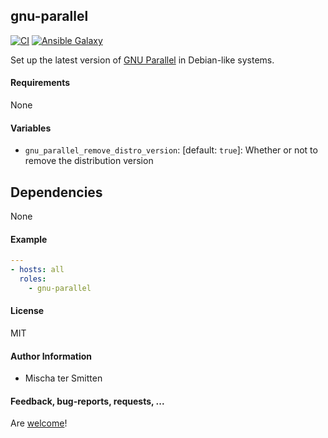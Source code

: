 ## gnu-parallel

[![CI](https://github.com/Oefenweb/ansible-gnu-parallel/workflows/CI/badge.svg)](https://github.com/Oefenweb/ansible-gnu-parallel/actions?query=workflow%3ACI)
[![Ansible Galaxy](http://img.shields.io/badge/ansible--galaxy-gnu--parallel-blue.svg)](https://galaxy.ansible.com/Oefenweb/gnu-parallel)

Set up the latest version of [GNU Parallel](https://www.gnu.org/software/parallel/) in Debian-like systems.

#### Requirements

None

#### Variables

* `gnu_parallel_remove_distro_version`: [default: `true`]: Whether or not to remove the distribution version

## Dependencies

None

#### Example

```yaml
---
- hosts: all
  roles:
    - gnu-parallel
```

#### License

MIT

#### Author Information

* Mischa ter Smitten

#### Feedback, bug-reports, requests, ...

Are [welcome](https://github.com/Oefenweb/ansible-gnu-parallel/issues)!
